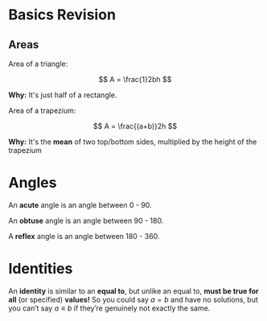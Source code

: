 # Basics Revision

## Areas

Area of a triangle:

$$
A = \frac{1}2bh
$$

**Why:** It's just half of a rectangle.

Area of a trapezium:

$$
A = \frac{(a+b)}2h
$$

**Why:** It's the **mean** of two top/bottom sides, multiplied by the height of the trapezium

# Angles

An **acute** angle is an angle between 0 - 90.

An **obtuse** angle is an angle between 90 - 180.

A **reflex** angle is an angle between 180 - 360.

# Identities

An **identity** is similar to an **equal to**, but unlike an equal to, **must be true for all** (or specified) **values!** So you could say $a = b$ and have no solutions, but you can’t say $a \equiv b$ if they’re genuinely not exactly the same.
